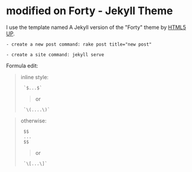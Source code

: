 # modified on Forty - Jekyll Theme

I use the template named A Jekyll version of the "Forty" theme by [HTML5 UP](https://html5up.net/).

	- create a new post command: rake post title="new post"

	- create a site command: jekyll serve

Formula edit:
	
>inline style:
> 
>      `$...$`
>>or
> 
>      `\(....\)`
	
> otherwise:
> 
>      $$
>      ...
>      $$
>>or
> 
>      `\[...\]`
